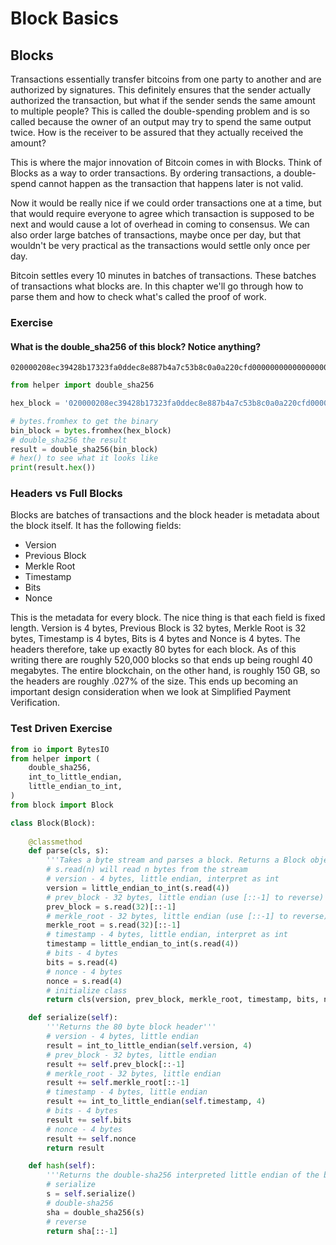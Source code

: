 
# Block Basics

## Blocks

Transactions essentially transfer bitcoins from one party to another and are authorized by signatures. This definitely ensures that the sender actually authorized the transaction, but what if the sender sends the same amount to multiple people? This is called the double-spending problem and is so called because the owner of an output may try to spend the same output twice. How is the receiver to be assured that they actually received the amount?

This is where the major innovation of Bitcoin comes in with Blocks. Think of Blocks as a way to order transactions. By ordering transactions, a double-spend cannot happen as the transaction that happens later is not valid.

Now it would be really nice if we could order transactions one at a time, but that would require everyone to agree which transaction is supposed to be next and would cause a lot of overhead in coming to consensus. We can also order large batches of transactions, maybe once per day, but that wouldn't be very practical as the transactions would settle only once per day.

Bitcoin settles every 10 minutes in batches of transactions. These batches of transactions what blocks are. In this chapter we'll go through how to parse them and how to check what's called the proof of work.

### Exercise

#### What is the double_sha256 of this block? Notice anything?
```
020000208ec39428b17323fa0ddec8e887b4a7c53b8c0a0a220cfd0000000000000000005b0750fce0a889502d40508d39576821155e9c9e3f5c3157f961db38fd8b25be1e77a759e93c0118a4ffd71d
```


```python
from helper import double_sha256

hex_block = '020000208ec39428b17323fa0ddec8e887b4a7c53b8c0a0a220cfd0000000000000000005b0750fce0a889502d40508d39576821155e9c9e3f5c3157f961db38fd8b25be1e77a759e93c0118a4ffd71d'

# bytes.fromhex to get the binary
bin_block = bytes.fromhex(hex_block)
# double_sha256 the result
result = double_sha256(bin_block)
# hex() to see what it looks like
print(result.hex())
```

### Headers vs Full Blocks

Blocks are batches of transactions and the block header is metadata about the block itself. It has the following fields:

* Version
* Previous Block
* Merkle Root
* Timestamp
* Bits
* Nonce

This is the metadata for every block. The nice thing is that each field is fixed length. Version is 4 bytes, Previous Block is 32 bytes, Merkle Root is 32 bytes, Timestamp is 4 bytes, Bits is 4 bytes and Nonce is 4 bytes. The headers therefore, take up exactly 80 bytes for each block. As of this writing there are roughly 520,000 blocks so that ends up being roughl 40 megabytes. The entire blockchain, on the other hand, is roughly 150 GB, so the headers are roughly .027% of the size. This ends up becoming an important design consideration when we look at Simplified Payment Verification.

### Test Driven Exercise


```python
from io import BytesIO
from helper import (
    double_sha256,
    int_to_little_endian,
    little_endian_to_int,
)
from block import Block

class Block(Block):
    
    @classmethod
    def parse(cls, s):
        '''Takes a byte stream and parses a block. Returns a Block object'''
        # s.read(n) will read n bytes from the stream
        # version - 4 bytes, little endian, interpret as int
        version = little_endian_to_int(s.read(4))
        # prev_block - 32 bytes, little endian (use [::-1] to reverse)
        prev_block = s.read(32)[::-1]
        # merkle_root - 32 bytes, little endian (use [::-1] to reverse)
        merkle_root = s.read(32)[::-1]
        # timestamp - 4 bytes, little endian, interpret as int
        timestamp = little_endian_to_int(s.read(4))
        # bits - 4 bytes
        bits = s.read(4)
        # nonce - 4 bytes
        nonce = s.read(4)
        # initialize class
        return cls(version, prev_block, merkle_root, timestamp, bits, nonce)

    def serialize(self):
        '''Returns the 80 byte block header'''
        # version - 4 bytes, little endian
        result = int_to_little_endian(self.version, 4)
        # prev_block - 32 bytes, little endian
        result += self.prev_block[::-1]
        # merkle_root - 32 bytes, little endian
        result += self.merkle_root[::-1]
        # timestamp - 4 bytes, little endian
        result += int_to_little_endian(self.timestamp, 4)
        # bits - 4 bytes
        result += self.bits
        # nonce - 4 bytes
        result += self.nonce
        return result

    def hash(self):
        '''Returns the double-sha256 interpreted little endian of the block'''
        # serialize
        s = self.serialize()
        # double-sha256
        sha = double_sha256(s)
        # reverse
        return sha[::-1]
```
